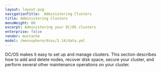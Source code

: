 ```yaml
---
layout: layout.pug
navigationTitle:  Administering Clusters
title: Administering Clusters
menuWeight: 60
excerpt: Administering your DC/OS clusters
enterprise: false
render: mustache
model: /mesosphere/dcos/1.14/data.yml
---
```



DC/OS makes it easy to set up and manage clusters. This section describes how to add and delete nodes, recover disk space, secure your cluster, and perform several other maintenance operations on your cluster.
